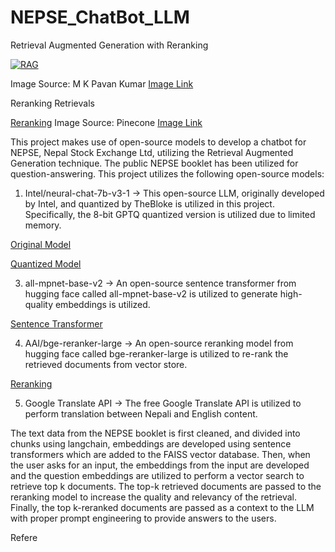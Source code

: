 # NEPSE_ChatBot_LLM

Retrieval Augmented Generation with Reranking

[![RAG](https://miro.medium.com/v2/resize:fit:828/format:webp/1*JJVnbQkUByd_NXXg8AD46w.png)](http://www.example.com)

Image Source: M K Pavan Kumar [Image Link](https://medium.com/@manthapavankumar11/advanced-retrieval-augmented-generation-how-reranking-can-change-the-game-d06e12b77074)

Reranking Retrievals

[Reranking](https://cdn.sanity.io/images/vr8gru94/production/906c3c0f8fe637840f134dbf966839ef89ac7242-3443x1641.png)
Image Source: Pinecone [Image Link](https://www.pinecone.io/learn/series/rag/rerankers/)

This project makes use of open-source models to develop a chatbot for NEPSE, Nepal Stock Exchange Ltd, utilizing the Retrieval Augmented Generation technique. The public NEPSE booklet has been utilized for question-answering. This project utilizes the following open-source models:

1. Intel/neural-chat-7b-v3-1 -> This open-source LLM, originally developed by Intel, and quantized by TheBloke is utilized in this project. Specifically, the 8-bit GPTQ quantized version is utilized due to limited memory.
   
[Original Model](https://huggingface.co/Intel/neural-chat-7b-v3-1)

[Quantized Model](https://huggingface.co/TheBloke/neural-chat-7B-v3-1-GPTQ)

 
3. all-mpnet-base-v2 -> An open-source sentence transformer from hugging face called all-mpnet-base-v2 is utilized to generate high-quality embeddings is utilized.

[Sentence Transformer](https://huggingface.co/sentence-transformers/all-mpnet-base-v2)
   
4. AAI/bge-reranker-large -> An open-source reranking model from hugging face called bge-reranker-large is utilized to re-rank the retrieved documents from vector store.

[Reranking](https://huggingface.co/BAAI/bge-reranker-large)

5. Google Translate API -> The free Google Translate API is utilized to perform translation between Nepali and English content.

The text data from the NEPSE booklet is first cleaned, and divided into chunks using langchain, embeddings are developed using sentence transformers which are added to the FAISS vector database. Then, when the user asks for an input, the embeddings from the input are developed and the question embeddings are utilized to perform a vector search to retrieve top k documents. The top-k retrieved documents are passed to the reranking model to increase the quality and relevancy of the retrieval. Finally, the top k-reranked documents are passed as a context to the LLM with proper prompt engineering to provide answers to the users. 


Refere

